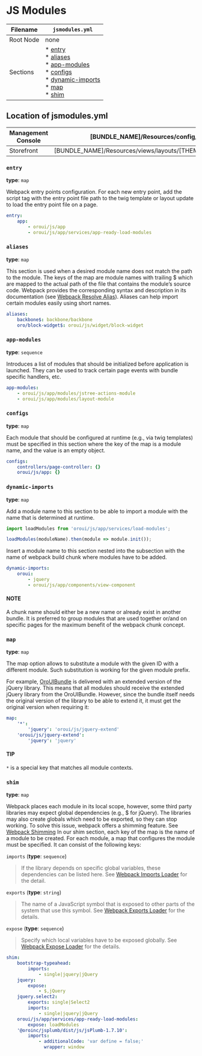 <a id="reference-format-jsmodules"></a>

# JS Modules

| Filename   | `jsmodules.yml`                                                                                                              |
|------------|------------------------------------------------------------------------------------------------------------------------------|
| Root Node  | none                                                                                                                         |
| Sections   | * [entry]()<br/>* [aliases]()<br/>* [app-modules]()<br/>* [configs]()<br/>* [dynamic-imports]()<br/>* [map]()<br/>* [shim]() |

## Location of jsmodules.yml

| Management Console   | [BUNDLE_NAME]/Resources/config/oro/jsmodules.yml                        |
|----------------------|-------------------------------------------------------------------------|
| Storefront           | [BUNDLE_NAME]/Resources/views/layouts/[THEME_NAME]/config/jsmodules.yml |

### `entry`

**type**: `map`

Webpack entry points configuration. For each new entry point, add the script tag
with the entry point file path to the twig template or layout update to load the entry point file on a page.

```yaml
entry:
    app:
        - oroui/js/app
        - oroui/js/app/services/app-ready-load-modules
```

### `aliases`

**type**: `map`

This section is used when a desired module name does not match the path to the module.
The keys of the map are module names with trailing $ which are mapped to the actual path of the file that contains the module’s source code.
Webpack provides the corresponding syntax and description in its documentation (see <a href="https://webpack.js.org/configuration/resolve/#resolvealias" target="_blank">Webpack Resolve Alias</a>).
Aliases can help import certain modules easily using short names.

```yaml
aliases:
    backbone$: backbone/backbone
    oro/block-widget$: oroui/js/widget/block-widget
```

### `app-modules`

**type**: `sequence`

Introduces a list of modules that should be initialized before application is launched. They can be used to track certain page events with bundle specific handlers, etc.

```yaml
app-modules:
    - oroui/js/app/modules/jstree-actions-module
    - oroui/js/app/modules/layout-module
```

### `configs`

**type**: `map`

Each module that should be configured at runtime (e.g., via twig templates) must be specified in this section where the key of the map is a module name, and the value is an empty object.

```yaml
configs:
    controllers/page-controller: {}
    oroui/js/app: {}
```

### `dynamic-imports`

**type**: `map`

Add a module name to this section to be able to import a module with the name that is determined at runtime.

```javascript
import loadModules from 'oroui/js/app/services/load-modules';

loadModules(moduleName).then(module => module.init());
```

Insert a module name to this section nested into the subsection with the name of webpack build chunk where modules have to be added.

```yaml
dynamic-imports:
    oroui:
        - jquery
        - oroui/js/app/components/view-component
```

#### NOTE
A chunk name should either be a new name or already exist in another bundle.
It is preferred to group modules that are used together or/and on specific pages for the maximum benefit of the webpack chunk concept.

<a id="reference-format-jsmodules-map"></a>

### `map`

**type**: `map`

The map option allows to substitute a module with the given ID with a different module. Such substitution is working for the given module prefix.

For example, <a href="https://github.com/oroinc/platform/tree/5.0/src/Oro/Bundle/UIBundle" target="_blank">OroUIBundle</a> is delivered with an extended version of the jQuery library. This means
that all modules should receive the extended jQuery library from the OroUIBundle. However, since
the bundle itself needs the original version of the library to be able to extend it, it must get
the original version when requiring it:

```yaml
map:
    '*':
        'jquery': 'oroui/js/jquery-extend'
    'oroui/js/jquery-extend':
        'jquery': 'jquery'
```

#### TIP
`*` is a special key that matches all module contexts.

### `shim`

**type**: `map`

Webpack places each module in its local scope, however, some third party libraries may expect global dependencies (e.g., $ for jQuery). The libraries may also create globals which need to be exported, so they can stop working. To solve this issue, webpack offers a shimming feature. See <a href="https://webpack.js.org/guides/shimming/" target="_blank">Webpack Shimming</a>
In our shim section, each key of the map is the name of a module to be created. For each module, a map that
configures the module must be specified. It can consist of the following keys:

`imports` (**type**: `sequence`)

> If the library depends on specific global variables, these dependencies can be listed here. See <a href="https://webpack.js.org/loaders/imports-loader" target="_blank">Webpack Imports Loader</a> for the detail.

`exports` (**type**: `string`)

> The name of a JavaScript symbol that is exposed to other parts of the system that use this symbol. See <a href="https://webpack.js.org/loaders/imports-loader" target="_blank">Webpack Exports Loader</a> for the details.

`expose` (**type**: `sequence`)

> Specify which local variables have to be exposed globally. See <a href="https://webpack.js.org/loaders/imports-loader" target="_blank">Webpack Expose Loader</a> for the details.
```yaml
shim:
    bootstrap-typeahead:
        imports:
            - single|jquery|jQuery
    jquery:
        expose:
            - $,jQuery
    jquery.select2:
        exports: single|Select2
        imports:
            - single|jquery|jQuery
    oroui/js/app/services/app-ready-load-modules:
        expose: loadModules
    '@oroinc/jsplumb/dist/js/jsPlumb-1.7.10':
        imports:
            - additionalCode: 'var define = false;'
              wrapper: window
```

<!-- Frontend -->
